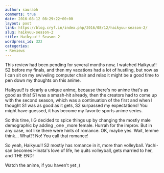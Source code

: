 ```yaml
---
author: saurabh
comments: true
date: 2016-08-12 08:29:22+00:00
layout: post
link: https://blog.cryf.in/index.php/2016/08/12/haikyuu-season-2/
slug: haikyuu-season-2
title: Haikyuu!! Season 2
wordpress_id: 322
categories:
- Reviews
---
```


This review had been pending for several months now, I watched Haikyuu!! S2 before my finals, and then my vacations had a lot of hustling, but now as I can sit on my swiveling computer chair and relax it might be a good time to pen down my thoughts on this anime.

Haikyuu!! is clearly a unique anime, because there's no anime that's as good as this! S1 was a smash-hit already, then the creators had to come up with the second season, which was a continuation of the first and when I thought S1 was as good as it gets, S2 surpassed my expectations! You might have guessed, it has become my favorite sports anime series.

So this time, I.G decided to spice things up by changing the mostly male demographic by adding _one _more female. Hurrah for the improv. But in any case, not like there were hints of romance. OK, maybe yes. Wait, lemme think... What?! No! You call that romance!

So yeah, Haikyuu!! S2 mostly has romance in it, more than volleyball. Yachi-san becomes Hinata's love of life, he quits volleyball, gets married to her, and THE END!

Watch the anime, if you haven't yet ;)

